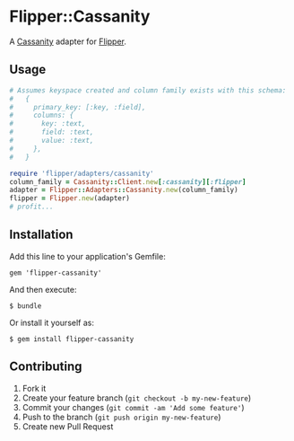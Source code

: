 # Flipper::Cassanity

A [Cassanity](https://github.com/jnunemaker/cassanity) adapter for [Flipper](https://github.com/jnunemaker/flipper).

## Usage

```ruby
# Assumes keyspace created and column family exists with this schema:
#   {
#     primary_key: [:key, :field],
#     columns: {
#       key: :text,
#       field: :text,
#       value: :text,
#     },
#   }

require 'flipper/adapters/cassanity'
column_family = Cassanity::Client.new[:cassanity][:flipper]
adapter = Flipper::Adapters::Cassanity.new(column_family)
flipper = Flipper.new(adapter)
# profit...
```

## Installation

Add this line to your application's Gemfile:

    gem 'flipper-cassanity'

And then execute:

    $ bundle

Or install it yourself as:

    $ gem install flipper-cassanity

## Contributing

1. Fork it
2. Create your feature branch (`git checkout -b my-new-feature`)
3. Commit your changes (`git commit -am 'Add some feature'`)
4. Push to the branch (`git push origin my-new-feature`)
5. Create new Pull Request
